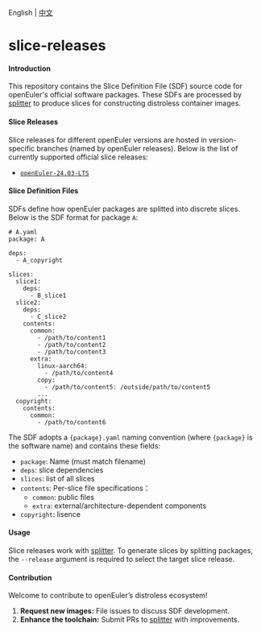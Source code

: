 English | [中文](README.md)

# slice-releases

#### Introduction
This repository contains the Slice Definition File (SDF) source code for openEuler's official software packages. These SDFs are processed by [splitter](https://gitee.com/openeuler/splitter) to produce slices for constructing distroless container images.

#### Slice Releases
Slice releases for different openEuler versions are hosted in version-specific branches (named by openEuler releases). Below is the list of currently supported official slice releases:
- [`openEuler-24.03-LTS`](https://gitee.com/openeuler/slice-releases/tree/openEuler-24.03-LTS/)

#### Slice Definition Files
SDFs define how openEuler packages are splitted into discrete slices. Below is the SDF format for package `A`:
```
# A.yaml
package: A

deps:
  - A_copyright

slices:
  slice1:
    deps:
      - B_slice1
  slice2:
    deps:
      - C_slice2
    contents:
      common:
        - /path/to/content1
        - /path/to/content2
        - /path/to/content3
      extra:
        linux-aarch64:
          - /path/to/content4
        copy:
          - /path/to/content5: /outside/path/to/content5
        ...
  copyright:
    contents:
      common:
        - /path/to/content6
```

The SDF adopts a `{package}.yaml` naming convention (where `{package}` is the software name) and contains these fields:
- `package`: Name (must match filename)
- `deps`: slice dependencies
- `slices`: list of all slices
- `contents`: Per-slice file specifications：
    - `common`: public files
    - `extra`: external/architecture-dependent components
- `copyright`: lisence


#### Usage
Slice releases work with [splitter](https://gitee.com/openeuler/splitter). To generate slices by splitting packages, the `--release` argument is required to select the target slice release.

#### Contribution
Welcome to contribute to openEuler’s distroless ecosystem!

1. **Request new images:** File issues to discuss SDF development.
2. **Enhance the toolchain:** Submit PRs to [splitter](https://gitee.com/openeuler/splitter) with improvements.